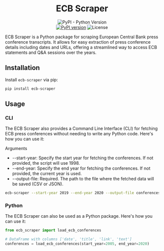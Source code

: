 <h1 align="center">ECB Scraper</h1>

<p align="center">
    <img alt="PyPI - Python Version" src="https://img.shields.io/pypi/pyversions/ecb-scraper">
    <br>
    <a href="https://pypi.org/project/ecb-scraper/"><img src="https://badge.fury.io/py/ecb-scraper.svg" alt="PyPI version"></a>
    <img src="https://img.shields.io/badge/license-MIT-green.svg" alt="License">
</p>

ECB Scraper is a Python package for scraping European Central Bank press conference transcripts. It allows for easy extraction of press conference details including dates and URLs, offering a streamlined way to access ECB statements and Q&A sessions over the years.

## Installation

Install `ecb-scraper` via pip:

```bash
pip install ecb-scraper
```

## Usage

### CLI

The ECB Scraper also provides a Command Line Interface (CLI) for fetching ECB press conferences without needing to write any Python code. Here's how you can use it:

Arguments
- --start-year: Specify the start year for fetching the conferences. If not provided, the script will use 1998.
- --end-year: Specify the end year for fetching the conferences. If not provided, the current year is used.
- --output-file: Required. The path to the file where the fetched data will be saved (CSV or JSON).

```bash
ecb-scraper --start-year 2019 --end-year 2020 --output-file conferences.json
```

### Python

The ECB Scraper can also be used as a Python package. Here's how you can use it:

```python
from ecb_scraper import load_ecb_conferences

# DataFrame with columns ['date', 'title', 'link', 'text']
conferences = load_ecb_conferences(start_year=2005, end_year=2020)
```
